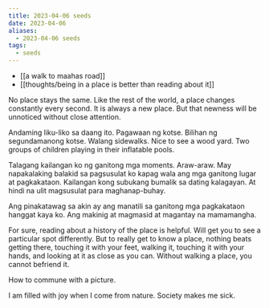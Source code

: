 ```yaml
---
title: 2023-04-06 seeds
date: 2023-04-06
aliases:
  - 2023-04-06 seeds
tags:
  - seeds
---
```

- [[a walk to maahas road]]
- [[thoughts/being in a place is better than reading about it]]

No place stays the same. Like the rest of the world, a place changes constantly every second. It is always a new place. But that newness will be unnoticed without close attention.

Andaming liku-liko sa daang ito. Pagawaan ng kotse. Bilihan ng segundamanong kotse. Walang sidewalks. Nice to see a wood yard. Two groups of children playing in their inflatable pools.

Talagang kailangan ko ng ganitong mga moments. Araw-araw. May napakalaking balakid sa pagsusulat ko kapag wala ang mga ganitong lugar at pagkakataon. Kailangan kong subukang bumalik sa dating kalagayan. At hindi na ulit magsusulat para maghanap-buhay.

Ang pinakatawag sa akin ay ang manatili sa ganitong mga pagkakataon hanggat kaya ko. Ang makinig at magmasid at magantay na mamamangha.

For sure, reading about a history of the place is helpful. Will get you to see a particular spot differently. But to really get to know a place, nothing beats getting there, touching it with your feet, walking it, touching it with your hands, and looking at it as close as you can. Without walking a place, you cannot befriend it.

How to commune with a picture.

I am filled with joy when I come from nature. Society makes me sick.